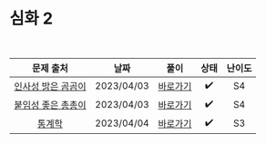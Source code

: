 # 심화 2

<br>

|                          문제 출처                          |    날짜    |          풀이          | 상태 | 난이도 |
| :---------------------------------------------------------: | :--------: | :--------------------: | :--: | :----: |
| [인사성 밝은 곰곰이](https://www.acmicpc.net/problem/25192) | 2023/04/03 | [바로가기](./25192.js) |  ✔️  |   S4   |
| [붙임성 좋은 총총이](https://www.acmicpc.net/problem/26069) | 2023/04/03 | [바로가기](./26069.js) |  ✔️  |   S4   |
|       [통계학](https://www.acmicpc.net/problem/2108)        | 2023/04/04 | [바로가기](./2108.js)  |  ✔️  |   S3   |
